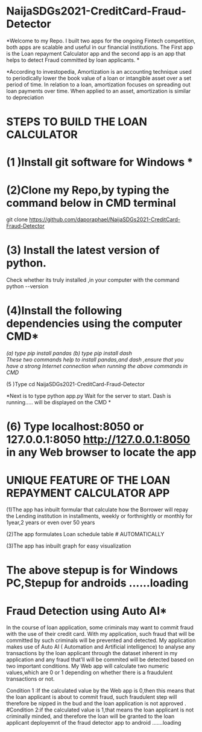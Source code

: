 #        NaijaSDGs2021-CreditCard-Fraud-Detector
*Welcome to my Repo. I built two apps for the ongoing Fintech competition, 
both apps are scalable and useful in our financial institutions. The First 
app is the Loan repayment Calculator app and the second app is an app that 
helps to detect Fraud committed by  loan applicants. *

*According to investopedia, Amortization is an accounting technique used to 
periodically lower the book value of a loan or intangible asset over a set 
period of time. In relation to a loan, amortization focuses on spreading 
out loan payments over time. When applied to an asset, amortization is 
similar to depreciation 


#              STEPS TO BUILD THE LOAN CALCULATOR

# (1 )Install git software for Windows *

# (2)Clone my Repo,by typing the command below in CMD terminal 

  git clone https://github.com/daporaphael/NaijaSDGs2021-CreditCard-Fraud-Detector 

# (3) Install the latest version of python.
Check whether its truly installed ,in your computer with the command python --version

# (4)Install the following dependencies using the computer CMD*
*(a) type pip install pandas
(b) type pip install dash  
These two commands help to install pandas,and dash ,ensure that you have a strong Internet connection when running the above 
commands in CMD*

 (5 )Type cd NaijaSDGs2021-CreditCard-Fraud-Detector

*Next is to type python app.py
Wait for the server to start.
Dash is 
running..... will be displayed on the CMD *

# (6) Type localhost:8050 or 127.0.0.1:8050 <http://127.0.0.1:8050> in any Web browser to locate the app
#                    UNIQUE FEATURE OF THE LOAN REPAYMENT CALCULATOR APP
(1)The app has inbuilt formular that calculate how the Borrower will repay the Lending institution in installments, weekly or forthnightly or monthly for 1year,2 years or even over 50 years

(2)The app formulates Loan schedule table # AUTOMATICALLY

(3)The app has inbuilt graph for easy visualization

#  The above stepup is for Windows PC,Stepup for androids ......loading



#                               Fraud Detection using Auto AI*

In the course of loan application, some criminals may want to commit fraud 
with the use of their credit card. With my application, such fraud that 
will be committed by such  criminals will be  prevented and detected. My application makes use of  Auto AI ( Automation and 
Artificial intelligence) to analyse any transactions by the loan applicant 
through the dataset inherent in my  application and any fraud that'll will be commited  will be detected based on two important conditions. My Web app will 
calculate two numeric values,which are 0 or 1 depending on whether there is a 
fraudulent transactions or not. 

 Condition 1 :If the calculated value by the Web app is 0,then this means that 
the loan applicant is about to commit fraud, such fraudulent step will 
therefore be nipped in the bud and the loan application is not approved . 
#Condition 2:if the calculated value is 1,that means the loan applicant is not 
criminally minded, and therefore the loan will be granted to the loan 
applicant 
deployemnt of the fraud detector app to android .......loading
